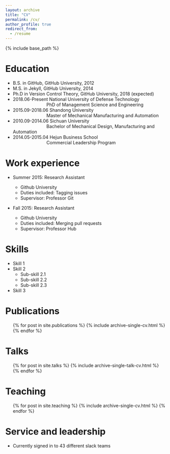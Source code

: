 ```yaml
---
layout: archive
title: "CV"
permalink: /cv/
author_profile: true
redirect_from:
  - /resume
---
```


{% include base_path %}

Education
======
* B.S. in GitHub, GitHub University, 2012
* M.S. in Jekyll, GitHub University, 2014
* Ph.D in Version Control Theory, GitHub University, 2018 (expected)
* 2018.06-Present National University of Defense Technology
<br/>&emsp;&emsp;&emsp;&emsp;&emsp;&emsp;&emsp;&ensp;PhD of Management Science and Engineering
* 2015.09-2018.06 Shandong University
<br/>&emsp;&emsp;&emsp;&emsp;&emsp;&emsp;&emsp;&ensp;Master of Mechanical Manufacturing and Automation
* 2010.09-2014.06 Sichuan University
<br/>&emsp;&emsp;&emsp;&emsp;&emsp;&emsp;&emsp;&ensp;Bachelor of Mechanical Design, Manufacturing and Automation
* 2014.05-2015.04 Hejun Business School
<br/>&emsp;&emsp;&emsp;&emsp;&emsp;&emsp;&emsp;&ensp;Commercial Leadership Program

Work experience
======
* Summer 2015: Research Assistant
  * Github University
  * Duties included: Tagging issues
  * Supervisor: Professor Git

* Fall 2015: Research Assistant
  * Github University
  * Duties included: Merging pull requests
  * Supervisor: Professor Hub
  
Skills
======
* Skill 1
* Skill 2
  * Sub-skill 2.1
  * Sub-skill 2.2
  * Sub-skill 2.3
* Skill 3

Publications
======
  <ul>{% for post in site.publications %}
    {% include archive-single-cv.html %}
  {% endfor %}</ul>
  
Talks
======
  <ul>{% for post in site.talks %}
    {% include archive-single-talk-cv.html %}
  {% endfor %}</ul>
  
Teaching
======
  <ul>{% for post in site.teaching %}
    {% include archive-single-cv.html %}
  {% endfor %}</ul>
  
Service and leadership
======
* Currently signed in to 43 different slack teams
